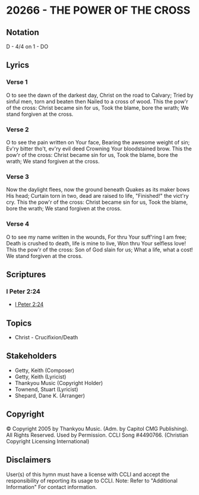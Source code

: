 # 20266 - THE POWER OF THE CROSS

## Notation

D - 4/4 on 1 - DO

## Lyrics

### Verse 1

O to see the dawn of the darkest day, Christ on the road to Calvary; Tried by sinful men, torn and beaten then Nailed to a cross of wood. This the pow'r of the cross: Christ became sin for us, Took the blame, bore the wrath; We stand forgiven at the cross. 

### Verse 2

O to see the pain written on Your face, Bearing the awesome weight of sin; Ev'ry bitter tho't, ev'ry evil deed Crowning Your bloodstained brow. This the pow'r of the cross: Christ became sin for us, Took the blame, bore the wrath; We stand forgiven at the cross. 

### Verse 3

Now the daylight flees, now the ground beneath Quakes as its maker bows His head; Curtain torn in two, dead are raised to life, "Finished!" the vict'ry cry. This the pow'r of the cross: Christ became sin for us, Took the blame, bore the wrath; We stand forgiven at the cross. 

### Verse 4

O to see my name written in the wounds, For thru Your suff'ring I am free; Death is crushed to death, life is mine to live, Won thru Your selfless love! This the pow'r of the cross:  Son of God slain for us; What a life, what a cost!  We stand forgiven at the cross. 


## Scriptures

### I Peter 2:24

- [I Peter 2:24](https://www.biblegateway.com/passage/?search=I%20Peter%202%3A24)


## Topics

- Christ - Crucifixion/Death

## Stakeholders

- Getty, Keith (Composer)
- Getty, Keith (Lyricist)
- Thankyou Music (Copyright Holder)
- Townend, Stuart (Lyricist)
- Shepard, Dane K. (Arranger)

## Copyright

© Copyright 2005 by Thankyou Music. (Adm. by Capitol CMG Publishing). All Rights Reserved. Used by Permission. CCLI Song #4490766.
(Christian Copyright Licensing International)

## Disclaimers

User(s) of this hymn must have a license with CCLI and accept the responsibility of reporting its usage to CCLI.
Note: Refer to "Additional Information" For contact information.

